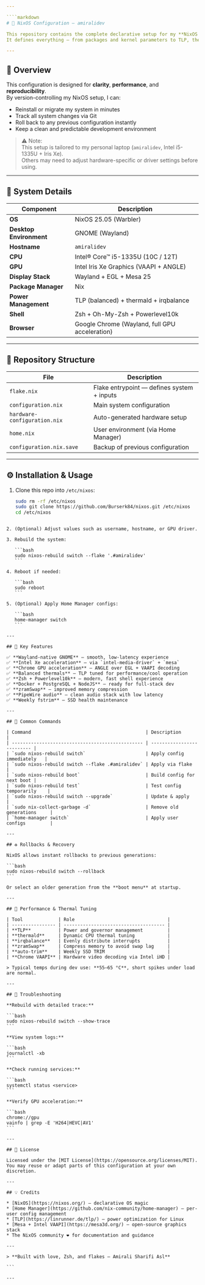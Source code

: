```yaml
---

````markdown
# 🧊 NixOS Configuration — amiralidev

This repository contains the complete declarative setup for my **NixOS 25.05 (Warbler)** system running **GNOME on Wayland**.  
It defines everything — from packages and kernel parameters to TLP, thermals, and Chrome GPU acceleration — allowing me to rebuild my full dev environment from scratch with one command.

---
```


## 📘 Overview

This configuration is designed for **clarity**, **performance**, and **reproducibility**.  
By version-controlling my NixOS setup, I can:

* Reinstall or migrate my system in minutes
* Track all system changes via Git
* Roll back to any previous configuration instantly
* Keep a clean and predictable development environment

> ⚠️ Note:  
> This setup is tailored to my personal laptop (`amiralidev`, Intel i5-1335U + Iris Xe).  
> Others may need to adjust hardware-specific or driver settings before using.

---

## 🧱 System Details

| Component | Description |
| ---------- | ----------- |
| **OS** | NixOS 25.05 (Warbler) |
| **Desktop Environment** | GNOME (Wayland) |
| **Hostname** | `amiralidev` |
| **CPU** | Intel® Core™ i5-1335U (10C / 12T) |
| **GPU** | Intel Iris Xe Graphics (VAAPI + ANGLE) |
| **Display Stack** | Wayland + EGL + Mesa 25 |
| **Package Manager** | Nix |
| **Power Management** | TLP (balanced) + thermald + irqbalance |
| **Shell** | Zsh + Oh-My-Zsh + Powerlevel10k |
| **Browser** | Google Chrome (Wayland, full GPU acceleration) |

---

## 📂 Repository Structure

| File | Description |
| ---- | ------------ |
| `flake.nix` | Flake entrypoint — defines system + inputs |
| `configuration.nix` | Main system configuration |
| `hardware-configuration.nix` | Auto-generated hardware setup |
| `home.nix` | User environment (via Home Manager) |
| `configuration.nix.save` | Backup of previous configuration |

---

## ⚙️ Installation & Usage

1. Clone this repo into `/etc/nixos`:

   ```bash
   sudo rm -rf /etc/nixos
   sudo git clone https://github.com/Burserk84/nixos.git /etc/nixos
   cd /etc/nixos
````

2. (Optional) Adjust values such as username, hostname, or GPU driver.

3. Rebuild the system:

   ```bash
   sudo nixos-rebuild switch --flake '.#amiralidev'
   ```

4. Reboot if needed:

   ```bash
   sudo reboot
   ```

5. (Optional) Apply Home Manager configs:

   ```bash
   home-manager switch
   ```

---

## 🧩 Key Features

✅ **Wayland-native GNOME** — smooth, low-latency experience
✅ **Intel Xe acceleration** — via `intel-media-driver` + `mesa`
✅ **Chrome GPU acceleration** — ANGLE over EGL + VAAPI decoding
✅ **Balanced thermals** — TLP tuned for performance/cool operation
✅ **Zsh + Powerlevel10k** — modern, fast shell experience
✅ **Docker + PostgreSQL + NodeJS** — ready for full-stack dev
✅ **zramSwap** — improved memory compression
✅ **PipeWire audio** — clean audio stack with low latency
✅ **Weekly fstrim** — SSD health maintenance

---

## 🔧 Common Commands

| Command                                          | Description                |
| ------------------------------------------------ | -------------------------- |
| `sudo nixos-rebuild switch`                      | Apply config immediately   |
| `sudo nixos-rebuild switch --flake .#amiralidev` | Apply via flake            |
| `sudo nixos-rebuild boot`                        | Build config for next boot |
| `sudo nixos-rebuild test`                        | Test config temporarily    |
| `sudo nixos-rebuild switch --upgrade`            | Update & apply             |
| `sudo nix-collect-garbage -d`                    | Remove old generations     |
| `home-manager switch`                            | Apply user configs         |

---

## ♻️ Rollbacks & Recovery

NixOS allows instant rollbacks to previous generations:

```bash
sudo nixos-rebuild switch --rollback
```

Or select an older generation from the **boot menu** at startup.

---

## 🧊 Performance & Thermal Tuning

| Tool             | Role                                  |
| ---------------- | ------------------------------------- |
| **TLP**          | Power and governor management         |
| **thermald**     | Dynamic CPU thermal tuning            |
| **irqbalance**   | Evenly distribute interrupts          |
| **zramSwap**     | Compress memory to avoid swap lag     |
| **auto-trim**    | Weekly SSD TRIM                       |
| **Chrome VAAPI** | Hardware video decoding via Intel iHD |

> Typical temps during dev use: **55–65 °C**, short spikes under load are normal.

---

## 🩵 Troubleshooting

**Rebuild with detailed trace:**

```bash
sudo nixos-rebuild switch --show-trace
```

**View system logs:**

```bash
journalctl -xb
```

**Check running services:**

```bash
systemctl status <service>
```

**Verify GPU acceleration:**

```bash
chrome://gpu
vainfo | grep -E 'H264|HEVC|AV1'
```

---

## 📜 License

Licensed under the [MIT License](https://opensource.org/licenses/MIT).
You may reuse or adapt parts of this configuration at your own discretion.

---

## 💡 Credits

* [NixOS](https://nixos.org/) — declarative OS magic
* [Home Manager](https://github.com/nix-community/home-manager) — per-user config management
* [TLP](https://linrunner.de/tlp/) — power optimization for Linux
* [Mesa + Intel VAAPI](https://mesa3d.org/) — open-source graphics stack
* The NixOS community ❤️ for documentation and guidance

---

> **Built with love, Zsh, and flakes — Amirali Sharifi Asl**

```

---
